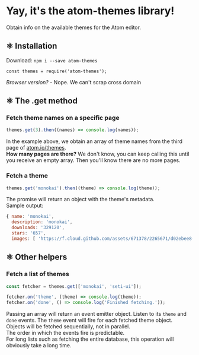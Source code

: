 # Yay, it's the atom-themes library!
Obtain info on the available themes for the Atom editor.

## ⚛ Installation
Download: ``` npm i --save atom-themes ```
```
const themes = require('atom-themes');
```

*Browser version?* -  Nope. We can't scrap cross domain

## ⚛ The .get method

### Fetch theme names on a specific page
```js
themes.get(3).then((names) => console.log(names));
```
In the example above, we obtain an array of theme names from the third page of [atom.io/themes](https://atom.io/themes/).   
**How many pages are there?** We don't know, you can keep calling this until you receive an empty array. Then you'll know there are no more pages.

### Fetch a theme
```js
themes.get('monokai').then((theme) => console.log(theme));
```
The promise will return an object with the theme's metadata.  
Sample output:
```js
{ name: 'monokai',
  description: 'monokai',
  downloads: '329120',
  stars: '657',
  images: [ 'https://f.cloud.github.com/assets/671378/2265671/d02ebee8-9e85-11e3-9b8c-12b2cb7015e3.png' ] }
```

## ⚛ Other helpers

### Fetch a list of themes
```js
const fetcher = themes.get(['monokai', 'seti-ui']);

fetcher.on('theme', (theme) => console.log(theme));
fetcher.on('done', () => console.log('Finished fetching.'));
```
Passing an array will return an event emitter object. Listen to its `theme` and `done` events. The `theme` event will fire for each fetched theme object.  
Objects will be fetched sequentially, not in parallel.  
The order in which the events fire is predictable.  
For long lists such as fetching the entire database, this operation will obviously take a long time.